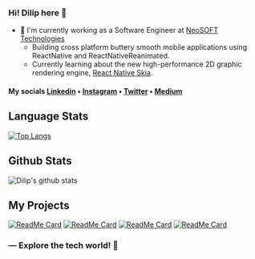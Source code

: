 ### Hi! Dilip here 👋

- 🚀 I'm currently working as a Software Engineer at [NeoSOFT Technologies](https://www.neosofttech.com/)
  - Building cross platform buttery smooth mobile applications using ReactNative and ReactNativeReanimated.
  - Currently learning about the new high-performance 2D graphic rendering engine, [React Native Skia](https://shopify.github.io/react-native-skia/).
  
<h4>
My socials <a href="https://www.linkedin.com/in/dilipsuthar97/">Linkedin</a> • <a href="https://instagram.com/dilipsuthar97">Instagram</a> • <a href="https://twitter.com/dilipsuthar97">Twitter</a> • <a href="https://medium.com/@dilipsuthar97">Medium</a>
</h4>

## Language Stats

[![Top Langs](https://github-readme-stats.vercel.app/api/top-langs/?username=dilipsuthar97)](https://github.com/anuraghazra/github-readme-stats)

## Github Stats

![Dilip's github stats](https://github-readme-stats.vercel.app/api?username=dilipsuthar97&show_icons=true&theme=light)

## My Projects

[![ReadMe Card](https://github-readme-stats.vercel.app/api/pin/?username=dilipsuthar97&repo=RNWatermelonDB-demo)](https://github.com/dilipsuthar97/RNWatermelonDB-demo)
[![ReadMe Card](https://github-readme-stats.vercel.app/api/pin/?username=dilipsuthar97&repo=react-native-tasty-toast)](https://github.com/dilipsuthar97/react-native-tasty-toast)
[![ReadMe Card](https://github-readme-stats.vercel.app/api/pin/?username=dilipsuthar97&repo=wallbox)](https://github.com/dilipsuthar97/WallBox)
[![ReadMe Card](https://github-readme-stats.vercel.app/api/pin/?username=dilipsuthar97&repo=materialcolor)](https://github.com/dilipsuthar97/MaterialColor)

<h3>
  ― Explore the tech world! 👋
</h3>


<!--
**dilipsuthar97/dilipsuthar97** is a ✨ _special_ ✨ repository because its `README.md` (this file) appears on your GitHub profile.

Here are some ideas to get you started:

- 🔭 I’m currently working on ...
- 🌱 I’m currently learning ...
- 👯 I’m looking to collaborate on ...
- 🤔 I’m looking for help with ...
- 💬 Ask me about ...
- 📫 How to reach me: ...
- 😄 Pronouns: ...
- ⚡ Fun fact: ...
-->
